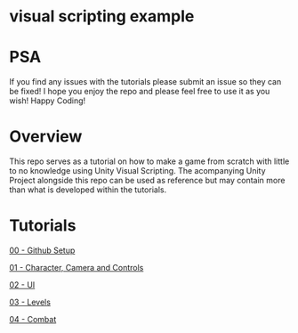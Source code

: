 # visual scripting example

# PSA

If you find any issues with the tutorials please submit an issue so they can be fixed! I hope you enjoy the repo and please feel free to use it as you wish! Happy Coding!

# Overview

This repo serves as a tutorial on how to make a game from scratch with little to no knowledge using Unity Visual Scripting. The acompanying Unity Project alongside this repo can be used as reference but may contain more than what is developed within the tutorials.

# Tutorials

[00 - Github Setup](./Documentation/Tutorial00.Setup.md)

[01 - Character, Camera and Controls](./Documentation/Tutorial01.CharacterCameraControls.md)

[02 - UI](./Documentation/Tutorial02.UI.md)

[03 - Levels](./Documentation/Tutorial03.Levels.md)

[04 - Combat](./Documentation/Tutorial04.Combat.md)